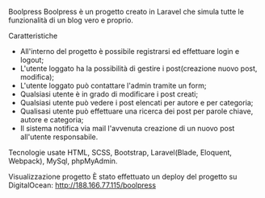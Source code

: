 
Boolpress
Boolpress è un progetto creato in Laravel che simula tutte le funzionalità di un blog vero e proprio.

Caratteristiche
- All'interno del progetto è possibile registrarsi ed effettuare login e logout; 
- L'utente loggato ha la possibilità di gestire i post(creazione nuovo post, modifica);
- L'utente loggato può contattare l'admin tramite un form;
- Qualsiasi utente è in grado di modificare i post creati;
- Qualsiasi utente può vedere i post elencati per autore e per categoria;
- Qualisasi utente può effettuare una ricerca dei post per parole chiave, autore e categoria;
- Il sistema notifica via mail l'avvenuta creazione di un nuovo post all'utente responsabile.

Tecnologie usate
HTML, SCSS, Bootstrap, Laravel(Blade, Eloquent, Webpack), MySql, phpMyAdmin.

Visualizzazione progetto
È stato effettuato un deploy del progetto su DigitalOcean: http://188.166.77.115/boolpress
